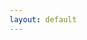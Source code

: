 ```yaml
---
layout: default
---
```


<p id="demo"></p>

<script>
var countDownDate = new Date("Feb 29, 2021 9:00:00").getTime();
var x = setInterval(function() {
  var now = new Date().getTime();
  var distance = countDownDate - now;
  var days = Math.floor(distance / (1000 * 60 * 60 * 24));
  var hours = Math.floor((distance % (1000 * 60 * 60 * 24)) / (1000 * 60 * 60));
  var minutes = Math.floor((distance % (1000 * 60 * 60)) / (1000 * 60));
  var seconds = Math.floor((distance % (1000 * 60)) / 1000);
  document.getElementById("demo").innerHTML = days + " days " + hours + " hours " + minutes + "  minutes " + seconds + " seconds until AUCTF.";
  if (distance < 0) {
    clearInterval(x);
    document.getElementById("demo").innerHTML = "Expired";
  }
}, 1000);
</script>

